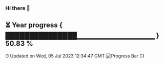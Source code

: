 ### Hi there 👋
⏳ Year progress { ███████████████▁▁▁▁▁▁▁▁▁▁▁▁▁▁▁ } 50.83 %
---
⏰ Updated on Wed, 05 Jul 2023 12:34:47 GMT
![Progress Bar CI](https://github.com/liununu/liununu/workflows/Progress%20Bar%20CI/badge.svg)
